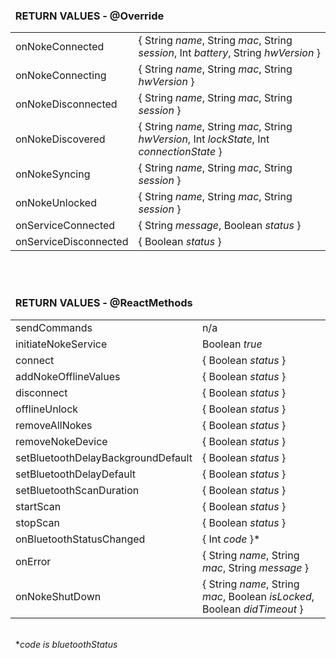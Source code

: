 ### &nbsp; RETURN VALUES - @Override<br />
|                       |                                                                                             |
| --------------------- | ------------------------------------------------------------------------------------------- |
| onNokeConnected       | { String _name_, String _mac_, String _session_, Int _battery_, String _hwVersion_ }        |
| onNokeConnecting      | { String _name_, String _mac_, String _hwVersion_ }                                         |
| onNokeDisconnected    | { String _name_, String _mac_, String _session_ }                                           |
| onNokeDiscovered      | { String _name_, String _mac_, String _hwVersion_, Int _lockState_, Int _connectionState_ } |
| onNokeSyncing         | { String _name_, String _mac_, String _session_ }                                           |
| onNokeUnlocked        | { String _name_, String _mac_, String _session_ }                                           |
| onServiceConnected    | { String _message_, Boolean _status_ }                                                      |
| onServiceDisconnected | { Boolean _status_ }                                                                        |
<br /><br />
### &nbsp; RETURN VALUES - @ReactMethods<br />
|                       |                      |
| ---------------------------------- | ---------------------------------------------------------------------------- |
| sendCommands                       | n/a                                                                          |
| initiateNokeService                | Boolean _true_                                                               |
| connect                            | { Boolean _status_ }                                                         |
| addNokeOfflineValues               | { Boolean _status_ }                                                         |
| disconnect                         | { Boolean _status_ }                                                         |
| offlineUnlock                      | { Boolean _status_ }                                                         |
| removeAllNokes                     | { Boolean _status_ }                                                         |
| removeNokeDevice                   | { Boolean _status_ }                                                         |
| setBluetoothDelayBackgroundDefault | { Boolean _status_ }                                                         |
| setBluetoothDelayDefault           | { Boolean _status_ }                                                         |
| setBluetoothScanDuration           | { Boolean _status_ }                                                         |
| startScan                          | { Boolean _status_ }                                                         |
| stopScan                           | { Boolean _status_ }                                                         |
| onBluetoothStatusChanged           | { Int _code_ }*                                                              |
| onError                            | { String _name_, String _mac_, String _message_ }                            |
| onNokeShutDown                     | { String _name_, String _mac_, Boolean _isLocked_, Boolean _didTimeout_ }    |
<br/> &nbsp;&nbsp;\*_code is bluetoothStatus_
